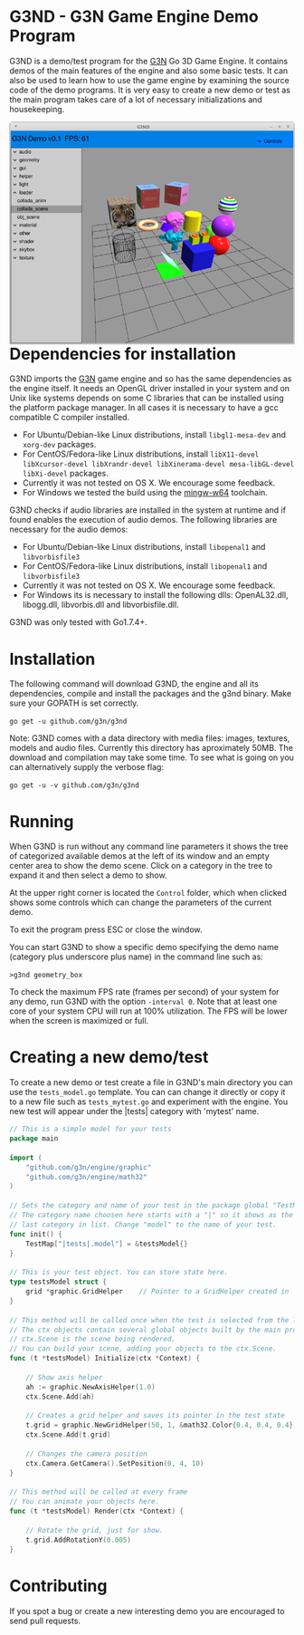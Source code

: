 # G3ND - G3N Game Engine Demo Program

G3ND is a demo/test program for the [G3N](https://github.com/g3n/engine) Go 3D Game Engine.
It contains demos of the main features of the engine and also some basic tests.
It can also be used to learn how to use the game engine by examining the source code of the demo programs.
It is very easy to create a new demo or test as the main program takes care
of a lot of necessary initializations and housekeeping.

<p align="center">
  <img style="float: right;" src="data/images/screenshot.png" alt="G3ND Screenshot"/>
</p>

# Dependencies for installation

G3ND imports the [G3N](https://github.com/g3n/engine) game engine and so has the same dependencies as the engine itself.
It needs an OpenGL driver installed in your system and on Unix like systems
depends on some C libraries that can be installed using the platform package manager.
In all cases it is necessary to have a gcc compatible C compiler installed.

* For Ubuntu/Debian-like Linux distributions, install `libgl1-mesa-dev` and `xorg-dev` packages.
* For CentOS/Fedora-like Linux distributions, install `libX11-devel libXcursor-devel libXrandr-devel libXinerama-devel mesa-libGL-devel libXi-devel` packages.
* Currently it was not tested on OS X. We encourage some feedback.
* For Windows we tested the build using the [mingw-w64](https://mingw-w64.org) toolchain.

G3ND checks if audio libraries are installed in the system at runtime
and if found enables the execution of audio demos.
The following libraries are necessary for the audio demos:

* For Ubuntu/Debian-like Linux distributions, install `libopenal1` and `libvorbisfile3`
* For CentOS/Fedora-like Linux distributions, install `libopenal1` and `libvorbisfile3`
* Currently it was not tested on OS X. We encourage some feedback.
* For Windows its is necessary to install the following dlls: OpenAL32.dll, libogg.dll, libvorbis.dll and libvorbisfile.dll.

G3ND was only tested with Go1.7.4+.

# Installation

The following command will download G3ND, the engine and all its dependencies, compile and
install the packages and the g3nd binary. Make sure your GOPATH is set correctly.

`go get -u github.com/g3n/g3nd`

Note: G3ND comes with a data directory with media files: images, textures, models and audio files.
Currently this directory has aproximately 50MB. The download and compilation may take some time.
To see what is going on you can alternatively supply the verbose flag:

`go get -u -v github.com/g3n/g3nd`

# Running

When G3ND is run without any command line parameters it shows the tree of
categorized available demos at the left of its window and an empty center area
to show the demo scene.
Click on a category in the tree to expand it and then select a demo to show.

At the upper right corner is located the `Control` folder, which when clicked
shows some controls which can change the parameters of the current demo.

To exit the program press ESC or close the window.

You can start G3ND to show a specific demo specifying the demo name (category plus underscore plus name) in the command
line such as:

`>g3nd geometry_box`

To check the maximum FPS rate (frames per second) of your system for any demo,
run G3ND with the option `-interval 0`.
Note that at least one core of your system CPU will run at 100% utilization.
The FPS will be lower when the screen is maximized or full.

# Creating a new demo/test

To create a new demo or test create a file in G3ND's main directory
you can use the `tests_model.go` template. You can can change it
directly or copy it to a new file such as `tests_mytest.go` and
experiment with the engine. You new test will appear under the
|tests| category with 'mytest' name.

```Go
// This is a simple model for your tests
package main

import (
	"github.com/g3n/engine/graphic"
	"github.com/g3n/engine/math32"
)

// Sets the category and name of your test in the package global "TestMap"
// The category name choosen here starts with a "|" so it shows as the
// last category in list. Change "model" to the name of your test.
func init() {
	TestMap["|tests|.model"] = &testsModel{}
}

// This is your test object. You can store state here.
type testsModel struct {
	grid *graphic.GridHelper    // Pointer to a GridHelper created in 'Initialize'
}

// This method will be called once when the test is selected from the list
// The ctx objects contain several global objects built by the main program.
// ctx.Scene is the scene being rendered.
// You can build your scene, adding your objects to the ctx.Scene.
func (t *testsModel) Initialize(ctx *Context) {

	// Show axis helper
	ah := graphic.NewAxisHelper(1.0)
	ctx.Scene.Add(ah)

	// Creates a grid helper and saves its pointer in the test state
	t.grid = graphic.NewGridHelper(50, 1, &math32.Color{0.4, 0.4, 0.4})
	ctx.Scene.Add(t.grid)

	// Changes the camera position
	ctx.Camera.GetCamera().SetPosition(0, 4, 10)
}

// This method will be called at every frame
// You can animate your objects here.
func (t *testsModel) Render(ctx *Context) {

	// Rotate the grid, just for show.
	t.grid.AddRotationY(0.005)
}

```

# Contributing

If you spot a bug or create a new interesting demo you are encouraged to
send pull requests.


